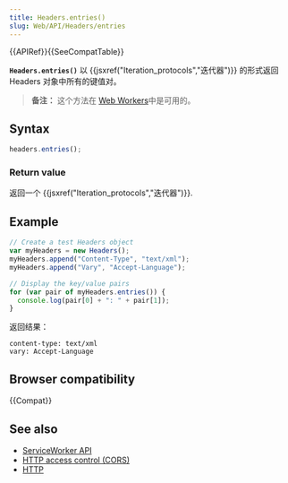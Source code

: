 ```yaml
---
title: Headers.entries()
slug: Web/API/Headers/entries
---
```


{{APIRef}}{{SeeCompatTable}}

**`Headers.entries()`** 以 {{jsxref("Iteration_protocols","迭代器")}} 的形式返回 Headers 对象中所有的键值对。

> **备注：** 这个方法在 [Web Workers](/zh-CN/docs/Web/API/Web_Workers_API)中是可用的。

## Syntax

```js
headers.entries();
```

### Return value

返回一个 {{jsxref("Iteration_protocols","迭代器")}}.

## Example

```js
// Create a test Headers object
var myHeaders = new Headers();
myHeaders.append("Content-Type", "text/xml");
myHeaders.append("Vary", "Accept-Language");

// Display the key/value pairs
for (var pair of myHeaders.entries()) {
  console.log(pair[0] + ": " + pair[1]);
}
```

返回结果：

```
content-type: text/xml
vary: Accept-Language
```

## Browser compatibility

{{Compat}}

## See also

- [ServiceWorker API](/zh-CN/docs/Web/API/ServiceWorker_API)
- [HTTP access control (CORS)](/zh-CN/docs/Web/HTTP/Access_control_CORS)
- [HTTP](/zh-CN/docs/Web/HTTP)
